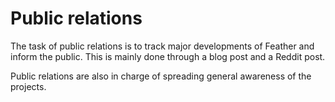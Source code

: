 # Public relations
The task of public relations is to track major developments of Feather and inform the public. This is mainly done through a blog post and a Reddit post.

Public relations are also in charge of spreading general awareness of the projects.